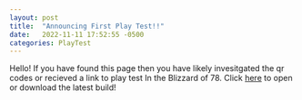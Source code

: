 ```yaml
---
layout: post
title:  "Announcing First Play Test!!"
date:   2022-11-11 17:52:55 -0500
categories: PlayTest
---
```

Hello! If you have found this page then you have likely invesitgated the qr codes or recieved a link to play test In the Blizzard of 78.
Click <a href="../../../../builds/build.pdf">here</a> to open or download the latest build!

